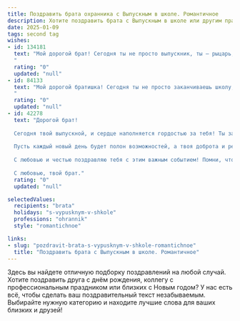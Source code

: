 ```yaml
---
title: Поздравить брата охранника с Выпускным в школе. Романтичное
description: Хотите поздравить брата с Выпускным в школе или другим праздником? Наш ИИ создаст незабываемое поздравление, а вы обязательно выделитесь среди других.  
date: 2025-01-09
tags: second tag
wishes:
- id: 134181
  text: "Мой дорогой брат! Сегодня ты не просто выпускник, ты — рыцарь, готовый встать на стражу своей жизни, защищая её от всех невзгод!  Пусть твой путь охранника будет наполнен не только мужеством и бдительностью, но и романтикой, ведь  каждый день – это начало новой истории, которую ты пишешь сам.  Пусть сердце твоё храбро бьётся, а  душа всегда находит покой в любви и счастье.  С выпуском тебя, мой герой!
  "
  rating: "0"
  updated: "null"
- id: 84133
  text: "Мой дорогой братишка! Сегодня ты не просто заканчиваешь школу, ты ступаешь на пороге новой, взрослой жизни, где тебя ждет нелёгкая, но благородная миссия защитника и хранителя.  Пусть твой путь охранника будет полон не только ответственности, но и романтики — романтики верности долгу,  мужества и преданности выбранному делу.  Пусть каждый твой день будет наполнен чувством гордости за себя и знанием, что ты надежная опора для тех, кто нуждается в твоей защите.  Я невероятно горжусь тобой, мой храбрый рыцарь! С выпускным!
  "
  rating: "0"
  updated: "null"
- id: 42278
  text: "Дорогой брат!
  
  Сегодня твой выпускной, и сердце наполняется гордостью за тебя! Ты завершил важный этап в своей жизни, и вот впереди открываются новые горизонты. Профессия охранника — это не просто работа, это призвание, где твоя сила и смелость помогут защищать тех, кто в этом нуждается.
  
  Пусть каждый новый день будет полон возможностей, а твоя доброта и решимость сделают мир немного лучше. Ты — настоящий герой, и я верю, что с твоей твердостью и волей на пути к мечтам не будет преград.
  
  С любовью и честью поздравляю тебя с этим важным событием! Помни, что я всегда рядом, готов поддержать тебя в любых начинаниях. Желаю тебе уверенности в каждом шаге и счастья в каждом миге!
  
  С любовью, твой брат."
  rating: "0"
  updated: "null"

selectedValues:
  recipients: "brata"
  holidays: "s-vypusknym-v-shkole"
  professions: "ohrannik"
  style: "romantichnoe"

links:
- slug: "pozdravit-brata-s-vypusknym-v-shkole-romantichnoe"
  title: "Поздравить брата с Выпускным в школе. Романтичное"
---
```


Здесь вы найдете отличную подборку поздравлений на любой случай.
Хотите поздравить друга с днём рождения, коллегу с профессиональным праздником или близких с Новым годом? У нас есть всё, чтобы сделать ваш поздравительный текст незабываемым. Выбирайте нужную категорию и находите лучшие слова для ваших близких и друзей!
